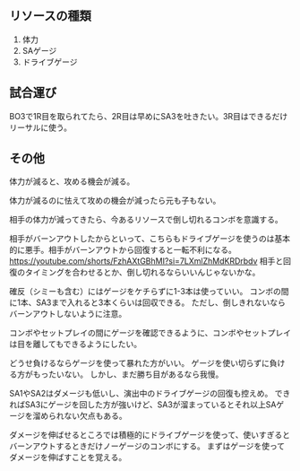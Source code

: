 ## リソースの種類

1. 体力
2. SAゲージ
3. ドライブゲージ

## 試合運び

BO3で1R目を取られてたら、2R目は早めにSA3を吐きたい。3R目はできるだけリーサルに使う。

## その他

体力が減ると、攻める機会が減る。

体力が減るのに怯えて攻めの機会が減ったら元も子もない。

相手の体力が減ってきたら、今あるリソースで倒し切れるコンボを意識する。

相手がバーンアウトしたからといって、こちらもドライブゲージを使うのは基本的に悪手。相手がバーンアウトから回復すると一転不利になる。
https://youtube.com/shorts/FzhAXtGBhMI?si=7LXmlZhMdKRDrbdv
相手と回復のタイミングを合わせるとか、倒し切れるならいいんじゃないかな。

確反（シミーも含む）にはゲージをケチらずに1-3本は使っていい。
コンボの間に1本、SA3まで入れると3本くらいは回収できる。
ただし、倒しきれないならバーンアウトしないように注意。

コンボやセットプレイの間にゲージを確認できるように、コンボやセットプレイは目を離してもできるようにしたい。

どうせ負けるならゲージを使って暴れた方がいい。
ゲージを使い切らずに負ける方がもったいない。
しかし、まだ勝ち目があるなら我慢。

SA1やSA2はダメージも低いし、演出中のドライブゲージの回復も控えめ。
できればSA3にゲージを回した方が強いけど、SA3が溜まっているとそれ以上SAゲージを溜められない欠点もある。

ダメージを伸ばせるところでは積極的にドライブゲージを使って、使いすぎるとバーンアウトするときだけノーゲージのコンボにする。
まずはゲージを使ってダメージを伸ばすことを覚える。
